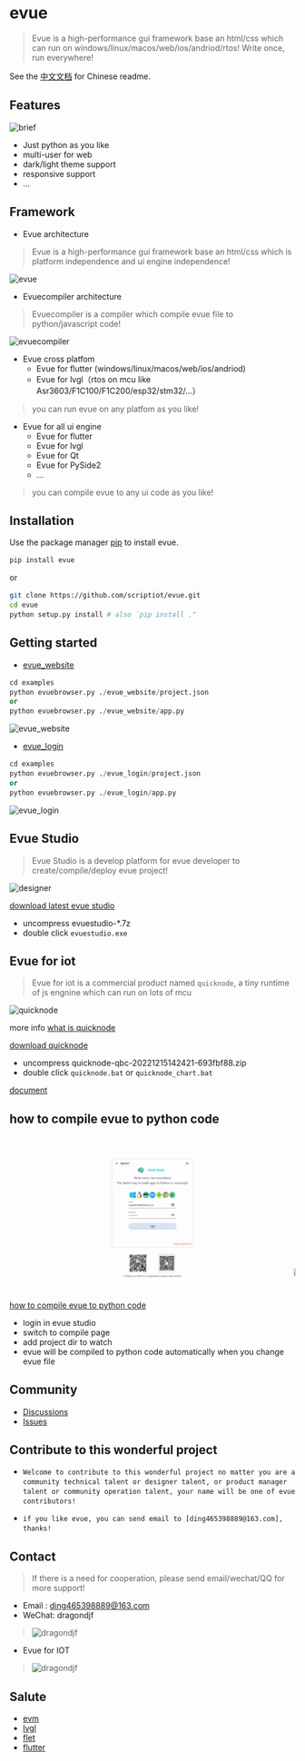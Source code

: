 # evue

> Evue is a high-performance gui framework base an html/css which can run on windows/linux/macos/web/ios/andriod/rtos! Write once, run everywhere!

See the [中文文档](https://github.com/scriptiot/evue/blob/master/README-zh.md) for Chinese readme.

## Features

![brief](https://github.com/scriptiot/evue/blob/master/doc/images/brief.png)

+ Just python as you like 
+ multi-user for web
+ dark/light theme support
+ responsive support
+ ...

## Framework

+ Evue architecture 

> Evue is a high-performance gui framework base an html/css which is platform independence and ui engine independence!  

![evue](https://github.com/scriptiot/evue/blob/master/doc/images/evue.png)


+ Evuecompiler architecture

> Evuecompiler is a compiler which compile evue file to python/javascript code!

![evuecompiler](https://github.com/scriptiot/evue/blob/master/doc/images/evuecompiler.png)

+ Evue cross platfom
    + Evue for flutter (windows/linux/macos/web/ios/andriod)
    + Evue for lvgl（rtos on mcu like Asr3603/F1C100/F1C200/esp32/stm32/...）
> you can run evue on any platfom as you like!

+ Evue for all ui engine
    + Evue for flutter
    + Evue for lvgl
    + Evue for Qt
    + Evue for PySide2
    + ...
> you can compile evue to any ui code as you like!

## Installation
Use the package manager [pip](https://github.com/scriptiot/evue) to install evue.

```bash
pip install evue
```

or
```bash
git clone https://github.com/scriptiot/evue.git
cd evue
python setup.py install # also `pip install ."
```

## Getting started

+ [evue_website](https://github.com/scriptiot/evue/tree/master/examples/evue_website)

```python
cd examples
python evuebrowser.py ./evue_website/project.json
or
python evuebrowser.py ./evue_website/app.py
```

![evue_website](doc/images/evue_website.gif)

+ [evue_login](https://github.com/scriptiot/evue/tree/master/examples/evue_login)

```python
cd examples
python evuebrowser.py ./evue_login/project.json
or
python evuebrowser.py ./evue_login/app.py
```

![evue_login](doc/images/evue_login.gif)


## Evue Studio

> Evue Studio is a develop platform for evue developer to create/compile/deploy evue project!

![designer](https://github.com/scriptiot/evue/blob/master/doc/images/designer.png)


[download latest evue studio](https://github.com/scriptiot/evue/releases/download/0.1.6/evuestudio-20221215162924-2c17005.7z)

+ uncompress evuestudio-*.7z
+ double click `evuestudio.exe` 

## Evue for iot
> Evue for iot is a commercial product named `quicknode`, a tiny runtime of js engnine which can run on lots of mcu

![quicknode](doc/images/quicknode.gif)

more info [what is quicknode](doc/EVUE%E4%BA%A7%E5%93%81%E4%BB%8B%E7%BB%8DPDF%E7%89%88.pdf)

[download quicknode](https://github.com/scriptiot/evue/releases/download/0.1.6/quicknode-qbc-20221215142421-693fbf88.zip)

+ uncompress quicknode-qbc-20221215142421-693fbf88.zip
+ double click `quicknode.bat` or `quicknode_chart.bat` 

[document](https://www.yuque.com/bytecode/eu1sci/ymto6i)

## how to compile evue to python code

![evue2py](doc/images/evue2py.gif)

[how to compile evue to python code](https://github.com/scriptiot/evue/wiki/How-to-compile--evue-to--python-code%3F)

+ login in evue studio
+ switch to compile page
+ add project dir to watch
+ evue will be compiled to python code automatically when you change evue file

## Community

+ [Discussions](https://github.com/scriptiot/evue/discussions)
+ [Issues](https://github.com/scriptiot/evue/issues)


## Contribute to this wonderful project

+ `Welcome to contribute to this wonderful project no matter you are a community technical talent or designer talent, or product manager talent or community operation talent, your name will be one of evue contributors!`

+ `if you like evue, you can send email to [ding465398889@163.com], thanks!`


## Contact

> If there is a need for cooperation, please send email/wechat/QQ for more support!

+ Email : ding465398889@163.com
+ WeChat: dragondjf
> ![dragondjf](https://github.com/scriptiot/evue/blob/master/doc/images/dragondjf.jpg)
+ Evue for IOT
> ![dragondjf](https://github.com/scriptiot/evue/blob/master/doc/images/QQ.jpg)

## Salute

+ [evm](https://github.com/scriptiot/evm)
+ [lvgl](https://github.com/lvgl/lvgl)
+ [flet](https://github.com/flet-dev/flet)
+ [flutter](https://github.com/flutter/flutter)
